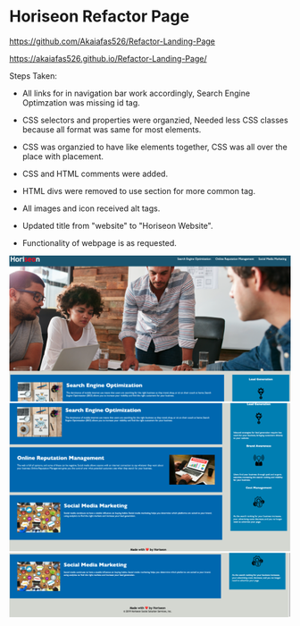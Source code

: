 # Horiseon Refactor Page

https://github.com/Akaiafas526/Refactor-Landing-Page

https://akaiafas526.github.io/Refactor-Landing-Page/

Steps Taken:

- All links for in navigation bar work accordingly, Search Engine Optimzation was missing id tag.

- CSS selectors and properties were organzied, Needed less CSS classes because all format was same for most elements.

- CSS was organzied to have like elements together, CSS was all over the place with placement.

- CSS and HTML comments were added.

- HTML divs were removed to use section for more common tag.

- All images and icon received alt tags.

- Updated title from "website" to "Horiseon Website".

- Functionality of webpage is as requested.

![Screenshot of webpage top](/assets/images/screen-shot-1.png)
![Screentshot of webpage middle](/assets/images/screen-shot-2.png)
![Screenshot of webpage lower](/assets/images/screen-shot-3.png)
